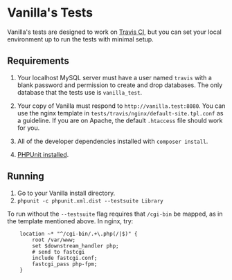 # Vanilla's Tests

Vanilla's tests are designed to work on [Travis CI](https://travis-ci.org/), but you can set your local environment up
to run the tests with minimal setup. 

## Requirements

1. Your localhost MySQL server must have a user named `travis` with a blank password and permission to
create and drop databases. The only database that the tests use is `vanilla_test`.

2. Your copy of Vanilla must respond to `http://vanilla.test:8080`. You can use the nginx template in
`tests/travis/nginx/default-site.tpl.conf` as a guideline. If you are on Apache, the default `.htaccess` file should work for you.

3. All of the developer dependencies installed with `composer install`.

4. [PHPUnit installed](https://github.com/sebastianbergmann/phpunit#installation).

## Running

1. Go to your Vanilla install directory.
2. `phpunit -c phpunit.xml.dist --testsuite Library`

To run without the `--testsuite` flag requires that `/cgi-bin` be mapped, as in the template mentioned above. In nginx, try:

```
    location ~* "^/cgi-bin/.+\.php(/|$)" {
        root /var/www;
        set $downstream_handler php;
        # send to fastcgi
        include fastcgi.conf;
        fastcgi_pass php-fpm;
    }
```